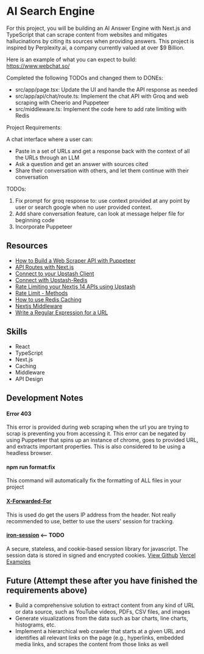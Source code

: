 # AI Search Engine

​For this project, you will be building an AI Answer Engine with Next.js and TypeScript that can scrape content from websites and mitigates hallucinations by citing its sources when providing answers. This project is inspired by Perplexity.ai, a company currently valued at over $9 Billion.

​Here is an example of what you can expect to build: https://www.webchat.so/

Completed the following TODOs and changed them to DONEs:

- src/app/page.tsx: Update the UI and handle the API response as needed
- src/app/api/chat/route.ts: Implement the chat API with Groq and web scraping with Cheerio and Puppeteer
- src/middleware.ts: Implement the code here to add rate limiting with Redis

Project Requirements:

A chat interface where a user can:

- Paste in a set of URLs and get a response back with the context of all the URLs through an LLM
- Ask a question and get an answer with sources cited
- Share their conversation with others, and let them continue with their conversation

TODOs:

1. Fix prompt for groq response to: use context provided at any point by user or search google when no user provided context.
2. Add share conversation feature, can look at message helper file for beginning code
3. Incorporate Puppeteer

## Resources

- [How to Build a Web Scraper API with Puppeteer](https://www.youtube.com/watch?v=kOdIzhPfLuo)
- [API Routes with Next.js](https://www.youtube.com/watch?v=gEB3ckYeZF4)
- [Connect to your Upstash Client](https://upstash.com/docs/redis/howto/connectclient)
- [Connect with Upstash-Redis](https://upstash.com/docs/redis/howto/connectwithupstashredis)
- [Rate Limiting your Nextjs 14 APIs using Upstash](https://www.youtube.com/watch?v=6QhLdQlyZJc)
- [Rate Limit - Methods](https://upstash.com/docs/redis/sdks/ratelimit-ts/methods#limit)
- [How to use Redis Caching](https://www.youtube.com/watch?v=-5RTyEim384)
- [Nextjs Middleware](https://nextjs.org/docs/app/building-your-application/routing/middleware)
- [Write a Regular Expression for a URL](https://www.freecodecamp.org/news/how-to-write-a-regular-expression-for-a-url/)

## Skills

- React
- TypeScript
- Next.js
- Caching
- Middleware
- API Design

## Development Notes

#### Error 403

This error is provided during web scraping when the url you are trying to scrap is preventing you from accessing it. This error can be negated by using Puppeteer that spins up an instance of chrome, goes to provided URL, and extracts important properties. This is also considered to be using a headless browser.

#### npm run format:fix

This command will automatically fix the formatting of ALL files in your project

#### [X-Forwarded-For](https://developer.mozilla.org/en-US/docs/Web/HTTP/Headers/X-Forwarded-For)

This is used do get the users IP address from the header. Not really recommended to use, better to use the users' session for tracking.

#### [iron-session](https://www.npmjs.com/package/iron-session/v/8.0.0-beta.5) <-- TODO

A secure, stateless, and cookie-based session library for javascript. The session data is stored in signed and encrypted cookies.
[View Github](https://github.com/vvo/iron-session)
[Vercel Examples](https://get-iron-session.vercel.app/)

## Future (Attempt these after you have finished the requirements above)

- Build a comprehensive solution to extract content from any kind of URL or data source, such as YouTube videos, PDFs, CSV files, and images
- Generate visualizations from the data such as bar charts, line charts, histograms, etc.
- Implement a hierarchical web crawler that starts at a given URL and identifies all relevant links on the page (e.g., hyperlinks, embedded media links, and scrapes the content from those links as well
